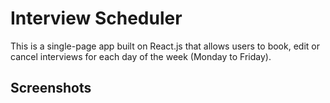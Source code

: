 # Interview Scheduler

This is a single-page app built on React.js that allows users to book, edit or cancel interviews for each day of the week (Monday to Friday).

## Screenshots
